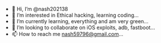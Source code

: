 - 👋 Hi, I’m @nash202138
- 👀 I’m interested in Ethical hacking, learning coding...
- 🌱 I’m currently learning, everything and am very green...
- 💞️ I’m looking to collaborate on iOS exploits, adb, fastboot...
- 📫 How to reach me nash59796@gmail.com...

<!---
nash202138/nash202138 is a ✨ special ✨ repository because its `README.md` (this file) appears on your GitHub profile.
You can click the Preview link to take a look at your changes.
--->
